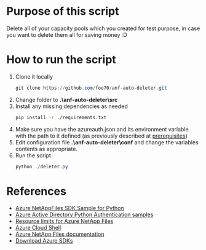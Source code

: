 # Purpose of this script

Delete all of your capacity pools which you created for test purpose, in case you want to delete them all for saving money :D


# How to run the script

1. Clone it locally
    ```powershell
    git clone https://github.com/foe70/anf-auto-deleter.git
    ```
2. Change folder to **.\anf-auto-deleter\src**
3. Install any missing dependencies as needed
    ```bash
    pip install -r ./requirements.txt
    ```
4. Make sure you have the azureauth.json and its environment variable with the path to it defined (as previously described at [prerequisites](https://docs.microsoft.com/en-us/samples/azure-samples/netappfiles-python-sdk-sample/azure-netappfiles-sdk-sample-for-python/))
5. Edit configuration file **.\anf-auto-deleter\conf** and change the variables contents as appropriate.
6. Run the script
    ```powershell
    python ./deleter.py
    ```

# References

- [Azure NetAppFiles SDK Sample for Python](https://docs.microsoft.com/en-us/samples/azure-samples/netappfiles-python-sdk-sample/azure-netappfiles-sdk-sample-for-python/)
- [Azure Active Directory Python Authentication samples](https://github.com/AzureAD/microsoft-authentication-library-for-python/tree/dev/sample)
- [Resource limits for Azure NetApp Files](https://docs.microsoft.com/en-us/azure/azure-netapp-files/azure-netapp-files-resource-limits)
- [Azure Cloud Shell](https://docs.microsoft.com/en-us/azure/cloud-shell/quickstart)
- [Azure NetApp Files documentation](https://docs.microsoft.com/en-us/azure/azure-netapp-files/)
- [Download Azure SDKs](https://azure.microsoft.com/downloads/) 
 
